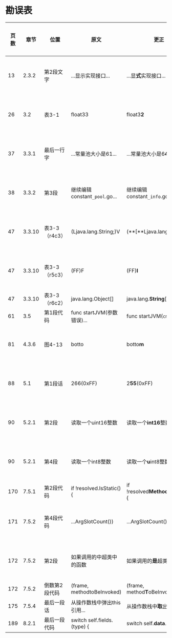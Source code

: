 # 勘误表

页数  | 章节   | 位置         | 原文                          | 更正                                | 读者         | 更正版次
----- | ------ | ------------ | ----------------------------- | ----------------------------------- | ------------ | ---------
 13   | 2.3.2  | 第2段文字    | ...显示实现接口...            | ...显**式**实现接口...              | 先飞         | 第3次印刷
 26   | 3.2    | 表3-1        | float33                       | float3**2**                         | 一切都将尘封 | 第3次印刷
 37   | 3.3.1  | 最后一行字   | ...常量池大小是61...          | ...常量池大小是6**4**...            | JingkaiTang  | 第3次印刷
 38   | 3.3.2  | 第3段        | 继续编辑constant`_pool`.go... | 继续编辑constant`_info`.go...       | 啊乐         | 第2次印刷
 47   | 3.3.10 | 表3-3（r4c3）| (Ljava.lang.String;)V         | (**[**Ljava.lang.String;)V          | 啊乐         | 第2次印刷
 47   | 3.3.10 | 表3-3（r5c3）| (FF)F                         | (FF)**I**                           | 啊乐         | 第2次印刷
 47   | 3.3.10 | 表3-3（r6c2）| java.lang.Object[]            | java.lang.**String**[]              | 乌鸦的吉他   | 
 61   | 3.5    | 第1段代码    | func startJVM(参数错误)...    | func startJVM(`cmd *Cmd`)...        | Jing0        | 
 81   | 4.3.6  | 图4-13       | botto                         | botto**m**                          |              | 第2次印刷
 88   | 5.1    | 第1段话      | 266(0xFF)                     | 2**55**(0xFF)                       | charles0lee  | 第3次印刷
 90   | 5.2.1  | 第2段        | 读取一个uint16整数            | 读取一个**int16**整数               | iHge2k       | 第3次印刷
 90   | 5.2.1  | 第4段        | 读取一个int8整数              | 读取一个**u**int8整数               | iHge2k       | 第3次印刷
170   | 7.5.1  | 第2段代码    | if !resolved.IsStatic() {     | if !resolved**Method**.IsStatic() { | 乌鸦的吉他   |
171   | 7.5.2  | 第4段代码    | ...ArgSlotCount())            | ...ArgSlotCount()` - 1`)            | Beyond       | 第3次印刷
172   | 7.5.2  | 第2段        | 如果调用的中超类中的函数      | 如果调用的**是**超类中的函数        |              | 第3次印刷
172   | 7.5.2  | 倒数第2段代码| (frame, methodtoBeInvoked)    | (frame, method**T**oBeInvoked)      | 乌鸦的吉他   | 
175   | 7.5.4  | 最后一段话   | 从操作数栈中弹出this引用...   | 从操作数栈中**取**出this引用...     | 乌鸦的吉他   | 
189   | 8.2.1  | 最后一段代码 | switch self.fields.(type) {   | switch self.**data**.(type) {       | JingkaiTang  | 
